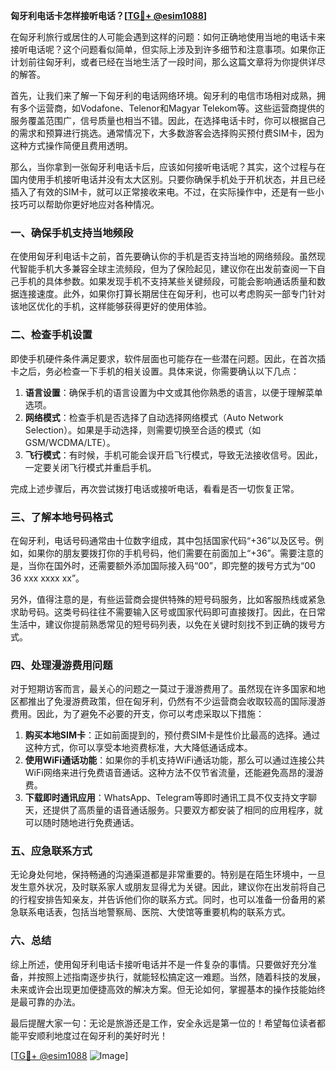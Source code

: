 **匈牙利电话卡怎样接听电话？[[TG💪+ @esim1088](https://t.me/s/esim1088)]**

在匈牙利旅行或居住的人可能会遇到这样的问题：如何正确地使用当地的电话卡来接听电话呢？这个问题看似简单，但实际上涉及到许多细节和注意事项。如果你正计划前往匈牙利，或者已经在当地生活了一段时间，那么这篇文章将为你提供详尽的解答。

首先，让我们来了解一下匈牙利的电话网络环境。匈牙利的电信市场相对成熟，拥有多个运营商，如Vodafone、Telenor和Magyar Telekom等。这些运营商提供的服务覆盖范围广，信号质量也相当不错。因此，在选择电话卡时，你可以根据自己的需求和预算进行挑选。通常情况下，大多数游客会选择购买预付费SIM卡，因为这种方式操作简便且费用透明。

那么，当你拿到一张匈牙利电话卡后，应该如何接听电话呢？其实，这个过程与在国内使用手机接听电话并没有太大区别。只要你确保手机处于开机状态，并且已经插入了有效的SIM卡，就可以正常接收来电。不过，在实际操作中，还是有一些小技巧可以帮助你更好地应对各种情况。

### **一、确保手机支持当地频段**

在使用匈牙利电话卡之前，首先要确认你的手机是否支持当地的网络频段。虽然现代智能手机大多兼容全球主流频段，但为了保险起见，建议你在出发前查阅一下自己手机的具体参数。如果发现手机不支持某些关键频段，可能会影响通话质量和数据连接速度。此外，如果你打算长期居住在匈牙利，也可以考虑购买一部专门针对该地区优化的手机，这样能够获得更好的使用体验。

### **二、检查手机设置**

即使手机硬件条件满足要求，软件层面也可能存在一些潜在问题。因此，在首次插卡之后，务必检查一下手机的相关设置。具体来说，你需要确认以下几点：

1. **语言设置**：确保手机的语言设置为中文或其他你熟悉的语言，以便于理解菜单选项。
2. **网络模式**：检查手机是否选择了自动选择网络模式（Auto Network Selection）。如果是手动选择，则需要切换至合适的模式（如GSM/WCDMA/LTE）。
3. **飞行模式**：有时候，手机可能会误开启飞行模式，导致无法接收信号。因此，一定要关闭飞行模式并重启手机。

完成上述步骤后，再次尝试拨打电话或接听电话，看看是否一切恢复正常。

### **三、了解本地号码格式**

在匈牙利，电话号码通常由十位数字组成，其中包括国家代码“+36”以及区号。例如，如果你的朋友要拨打你的手机号码，他们需要在前面加上“+36”。需要注意的是，当你在国外时，还需要额外添加国际接入码“00”，即完整的拨号方式为“00 36 xxx xxxx xx”。

另外，值得注意的是，有些运营商会提供特殊的短号码服务，比如客服热线或紧急求助号码。这类号码往往不需要输入区号或国家代码即可直接拨打。因此，在日常生活中，建议你提前熟悉常见的短号码列表，以免在关键时刻找不到正确的拨号方式。

### **四、处理漫游费用问题**

对于短期访客而言，最关心的问题之一莫过于漫游费用了。虽然现在许多国家和地区都推出了免漫游费政策，但在匈牙利，仍然有不少运营商会收取较高的国际漫游费用。因此，为了避免不必要的开支，你可以考虑采取以下措施：

1. **购买本地SIM卡**：正如前面提到的，预付费SIM卡是性价比最高的选择。通过这种方式，你可以享受本地资费标准，大大降低通话成本。
2. **使用WiFi通话功能**：如果你的手机支持WiFi通话功能，那么可以通过连接公共WiFi网络来进行免费语音通话。这种方法不仅节省流量，还能避免高昂的漫游费。
3. **下载即时通讯应用**：WhatsApp、Telegram等即时通讯工具不仅支持文字聊天，还提供了高质量的语音通话服务。只要双方都安装了相同的应用程序，就可以随时随地进行免费通话。

### **五、应急联系方式**

无论身处何地，保持畅通的沟通渠道都是非常重要的。特别是在陌生环境中，一旦发生意外状况，及时联系家人或朋友显得尤为关键。因此，建议你在出发前将自己的行程安排告知亲友，并告诉他们你的联系方式。同时，也可以准备一份备用的紧急联系电话表，包括当地警察局、医院、大使馆等重要机构的联系方式。

### **六、总结**

综上所述，使用匈牙利电话卡接听电话并不是一件复杂的事情。只要做好充分准备，并按照上述指南逐步执行，就能轻松搞定这一难题。当然，随着科技的发展，未来或许会出现更加便捷高效的解决方案。但无论如何，掌握基本的操作技能始终是最可靠的办法。

最后提醒大家一句：无论是旅游还是工作，安全永远是第一位的！希望每位读者都能平安顺利地度过在匈牙利的美好时光！

[[TG💪+ @esim1088](https://t.me/s/esim1088) ![Image](https://i.postimg.cc/4NQfJmqS/Snipaste-2025-05-13-00-14-12.png)]
